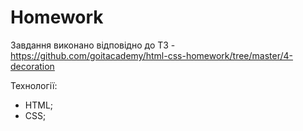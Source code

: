 # Homework 
Завдання виконано відповідно до ТЗ - https://github.com/goitacademy/html-css-homework/tree/master/4-decoration

Технології:
 - HTML;
 - CSS;
